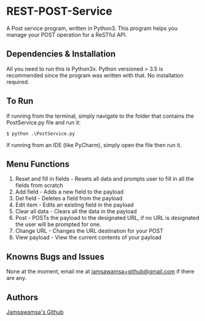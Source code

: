 # REST-POST-Service
A Post service program, written in Python3. This program helps you manage your POST operation for a ReSTful API.

## Dependencies & Installation
All you need to run this is Python3x. Python versioned > 3.5 is recommended since the program was written with that. No installation required.

## To Run
If running from the terminal, simply navigate to the folder that contains the PostService.py file and run it:
```
$ python .\PostService.py
```

If running from an IDE (like PyCharm), simply open the file then run it.

## Menu Functions
1. Reset and fill in fields - Resets all data and prompts user to fill in all the fields from scratch
2. Add field - Adds a new field to the payload
3. Del field - Deletes a field from the payload
4. Edit item - Edits an existing field in the payload
5. Clear all data - Clears all the data in the payload
6. Post - POSTs the payload to the designated URL, if no URL is designated the user will be prompted for one.
7. Change URL - Changes the URL destination for your POST
8. View payload - View the current contents of your payload

## Knowns Bugs and Issues
None at the moment, email me at jamsawamsa+github@gmail.com if there are any.

## Authors
[Jamsawamsa's Github](https://github.com/jamsawamsa)
